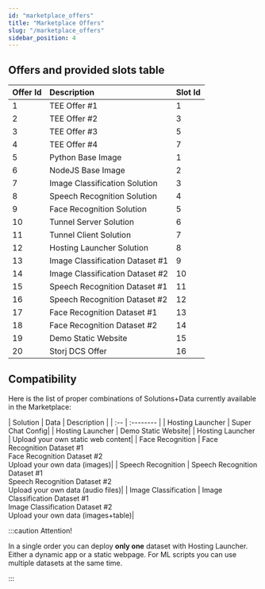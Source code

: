 ```yaml
---
id: "marketplace_offers"
title: "Marketplace Offers"
slug: "/marketplace_offers"
sidebar_position: 4
---
```


## Offers and provided slots table
|**Offer Id**|**Description**|**Slot Id**|
| :- | :- | :- |
|1|TEE Offer #1|1|
|2|TEE Offer #2|3|
|3|TEE Offer #3|5|
|4|TEE Offer #4|7|
|5|Python Base Image|1|
|6|NodeJS Base Image|2|
|7|Image Classification Solution|3|
|8|Speech Recognition Solution|4|
|9|Face Recognition Solution|5|
|10|Tunnel Server Solution|6|
|11|Tunnel Client Solution|7|
|12|Hosting Launcher Solution|8|
|13|Image Classification Dataset #1|9|
|14|Image Classification Dataset #2|10|
|15|Speech Recognition Dataset #1|11|
|16|Speech Recognition Dataset #2|12|
|17|Face Recognition Dataset #1|13|
|18|Face Recognition Dataset #2|14|
|19|Demo Static Website|15|
|20|Storj DCS Offer|16|



## Compatibility

Here is the list of proper combinations of Solutions+Data currently available in the Marketplace:

| Solution | Data | Description |
| :-- | :-------- |
| Hosting Launcher | Super Chat Config|
| Hosting Launcher | Demo Static Website|
| Hosting Launcher | Upload your own static web content|
| Face Recognition | Face Recognition Dataset #1<br/>Face Recognition Dataset #2<br/>Upload your own data (images)|
| Speech Recognition | Speech Recognition Dataset #1<br/>Speech Recognition Dataset #2<br/>Upload your own data (audio files)|
| Image Classification | Image Classification Dataset #1<br/>Image Classification Dataset #2<br/>Upload your own data (images+table)|

:::caution Attention!

In a single order you can deploy **only one** dataset with Hosting Launcher. Either a dynamic app or a static webpage. For ML scripts you can use multiple datasets at the same time.

:::
